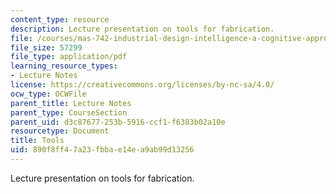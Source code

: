 ```yaml
---
content_type: resource
description: Lecture presentation on tools for fabrication.
file: /courses/mas-742-industrial-design-intelligence-a-cognitive-approach-to-engineering-fall-2003/890f8ff47a23fbbae14ea9ab99d13256_tools.pdf
file_size: 57299
file_type: application/pdf
learning_resource_types:
- Lecture Notes
license: https://creativecommons.org/licenses/by-nc-sa/4.0/
ocw_type: OCWFile
parent_title: Lecture Notes
parent_type: CourseSection
parent_uid: d3c87677-253b-5916-ccf1-f6383b02a10e
resourcetype: Document
title: Tools
uid: 890f8ff4-7a23-fbba-e14e-a9ab99d13256
---
```

Lecture presentation on tools for fabrication.